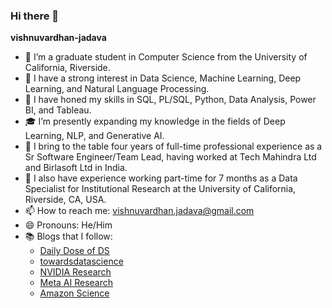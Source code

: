 ### Hi there 👋


**vishnuvardhan-jadava**

- 🔭 I’m a graduate student in Computer Science from the University of California, Riverside.
- 🌱 I have a strong interest in Data Science, Machine Learning, Deep Learning, and Natural Language Processing.
- 💼 I have honed my skills in SQL, PL/SQL, Python, Data Analysis, Power BI, and Tableau.
- 🎓 I’m presently expanding my knowledge in the fields of Deep Learning, NLP, and Generative AI.
- 👔 I bring to the table four years of full-time professional experience as a Sr Software Engineer/Team Lead, having worked at Tech Mahindra Ltd and Birlasoft Ltd in India.
- 🏢 I also have experience working part-time for 7 months as a Data Specialist for Institutional Research at the University of California, Riverside, CA, USA.
- 📫 How to reach me: vishnuvardhan.jadava@gmail.com
- 😄 Pronouns: He/Him
- 📚 Blogs that I follow:
  - [Daily Dose of DS](https://www.blog.dailydoseofds.com/)
  - [towardsdatascience](towardsdatascience.com)
  - [NVIDIA Research](https://www.nvidia.com/en-us/research/)
  - [Meta AI Research](https://ai.meta.com/research/)
  - [Amazon Science](https://www.amazon.science/)

